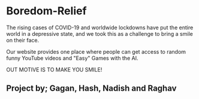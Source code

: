 # Boredom-Relief

The rising cases of COVID-19 and worldwide lockdowns have put the entire world in a depressive state, and we took this as a challenge to bring a smile on their face.

Our website provides one place where people can get access to random funny YouTube videos and "Easy" Games with the AI.

OUT MOTIVE IS TO MAKE YOU SMILE!

## Project by; Gagan, Hash, Nadish and Raghav
